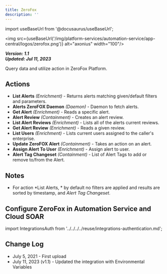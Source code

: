 ```yaml
---
title: ZeroFox
description: ''
---
```

import useBaseUrl from '@docusaurus/useBaseUrl';

<img src={useBaseUrl('/img/platform-services/automation-service/app-central/logos/zerofox.png')} alt="axonius" width="100"/>

***Version: 1.1  
Updated: Jul 11, 2023***

Query data and utilize action in ZeroFox Platform.

## Actions

* **List Alerts** *(Enrichment)* - Returns alerts matching given/default filters and parameters.
* **Alerts ZeroFOX Daemon** *(Daemon)* - Daemon to fetch alerts.
* **Get Alert** *(Enrichment)* - Reads a specific alert.
* **Alert Review** *(Containment)* - Creates an alert review.
* **List Alert Reviews** *(Enrichment)* - Lists all of the alerts current reviews.
* **Get Alert Review** *(Enrichment)* - Reads a given review.
* **List Users** *(Enrichment)* - Lists current users assigned to the caller's enterprise.
* **Update ZeroFOX Alert** *(Containment)* - Takes an action on an alert.
* **Assign Alert To User** *(Enrichment)* - Assign alert to user.
* **Alert Tag Changeset** *(Containment)* - List of Alert Tags to add or remove to/from the Alert.

## Notes

* For action *List Alerts, * by default no filters are applied and results are sorted by timestamp, and *Alert Tag Changeset*.

## Configure ZeroFox in Automation Service and Cloud SOAR

import IntegrationsAuth from '../../../../reuse/integrations-authentication.md';

<IntegrationsAuth/>

## Change Log

* July 5, 2021 - First upload
* July 11, 2023 (v1.1) - Updated the integration with Environmental Variables
